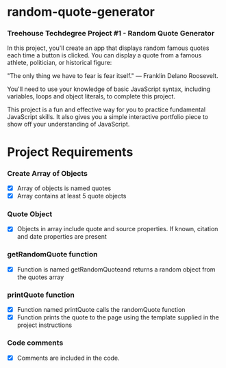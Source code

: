# random-quote-generator
### Treehouse Techdegree Project #1 - Random Quote Generator

In this project, you'll create an app that displays random famous quotes each time a button is clicked. You can display a quote from a famous athlete, politician, or historical figure:

"The only thing we have to fear is fear itself." — Franklin Delano Roosevelt.

You'll need to use your knowledge of basic JavaScript syntax, including variables, loops and object literals, to complete this project.

This project is a fun and effective way for you to practice fundamental JavaScript skills. It also gives you a simple interactive portfolio piece to show off your understanding of JavaScript. 


# Project Requirements

### Create Array of Objects
- [x] Array of objects is named quotes
- [x] Array contains at least 5 quote objects
### Quote Object
- [x] Objects in array include quote and source properties. If known, citation and date properties are present
### getRandomQuote function
- [x] Function is named getRandomQuoteand returns a random object from the quotes array
### printQuote function
- [x] Function named printQuote calls the randomQuote function
- [x] Function prints the quote to the page using the template supplied in the project instructions
### Code comments
- [x] Comments are included in the code.
